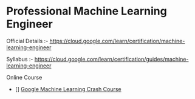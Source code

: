 # Professional Machine Learning Engineer 

Official Details :- https://cloud.google.com/learn/certification/machine-learning-engineer

Syllabus :- https://cloud.google.com/learn/certification/guides/machine-learning-engineer

Online Course
- [] [Google Machine Learning Crash Course](https://developers.google.com/machine-learning/crash-course/ml-intro)
